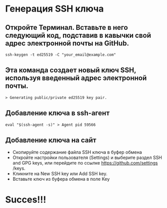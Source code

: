 # Генерация SSH ключа
## Откройте Терминал. Вставьте в него следующий код, подставив в кавычки свой адрес электронной почты на GitHub.
```ssh-keygen -t ed25519 -C "your_email@example.com"```


## Эта команда создает новый ключ SSH, используя введенный адрес электронной почты.
```> Generating public/private ed25519 key pair.```


## Добавление ключа в ssh-агент

```eval "$(ssh-agent -s)" > Agent pid 59566```

## Добавление ключа на сайт

* Скопируйте содержание файла SSH ключа в буфер обмена
*  Откройте настройки пользователя (Settings) и выберите раздел SSH and GPG keys, или перейдите по ссылке https://github.com/settings /keys.
*  Кликните на New SSH key или Add SSH key.
*  Вставьте ключ из буфера обмена в поле Key
  

# Succes!!!

